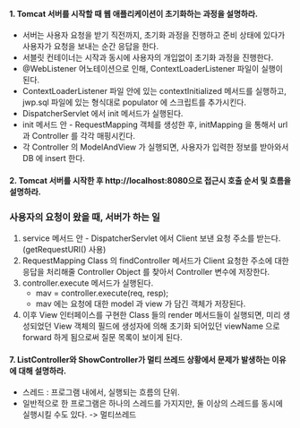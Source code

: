 #### 1. Tomcat 서버를 시작할 때 웹 애플리케이션이 초기화하는 과정을 설명하라.
* 서버는 사용자 요청을 받기 직전까지, 초기화 과정을 진행하고 준비 상태에 있다가 사용자가 요청을 보내는 순간 응답을 한다.
* 서블릿 컨테이너는 시작과 동시에 사용자의 개입없이 초기화 과정을 진행한다.
* @WebListener 어노테이션으로 인해, ContextLoaderListener 파일이 실행이 된다.
* ContextLoaderListener 파일 안에 있는 contextInitialized 메서드를 실행하고, jwp.sql 파일에 있는 형식대로 populator 에 스크립트를 추가시킨다.
* DispatcherServlet 에서 init 메서드가 실행된다.
* init 메서드 안 - RequestMapping 객체를 생성한 후, initMapping 을 통해서 url 과 Controller 를 각각 매핑시킨다.
* 각 Controller 의 ModelAndView 가 실행되면, 사용자가 입력한 정보를 받아와서 DB 에 insert 한다.


#### 2. Tomcat 서버를 시작한 후 http://localhost:8080으로 접근시 호출 순서 및 흐름을 설명하라.
### 사용자의 요청이 왔을 때, 서버가 하는 일
1. service 메서드 안 - DispatcherServlet 에서 Client 보낸 요청 주소를 받는다. (getRequestURI() 사용)
2. RequestMapping Class 의 findController 메서드가 Client 요청한 주소에 대한 응답을 처리해줄 Controller Object 를 찾아서 Controller 변수에 저장한다.
3. controller.execute 메서드가 실행된다.
	- mav = controller.execute(req, resp);
	- mav 에는 요청에 대한 model 과 view 가 담긴 객체가 저장된다.
4. 이후 View 인터페이스를 구현한 Class 들의 render 메서드들이 실행되면, 미리 생성되었던 View 객체의 필드에 생성자에 의해 초기화 되어있던 viewName 으로 forward 하게 됨으로써 질문 목록이 보이게 된다.


#### 7. ListController와 ShowController가 멀티 쓰레드 상황에서 문제가 발생하는 이유에 대해 설명하라.
* 스레드 : 프로그램 내에서, 실행되는 흐름의 단위.
* 일반적으로 한 프로그램은 하나의 스레드를 가지지만, 둘 이상의 스레드를 동시에 실행시킬 수도 있다. -> 멀티쓰레드

